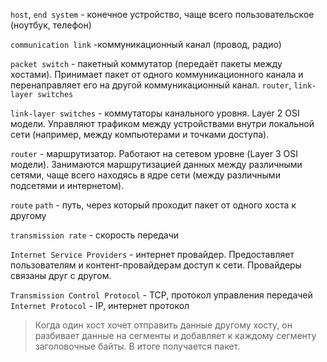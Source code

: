 `host`, `end system` - конечное устройство, чаще всего пользовательское (ноутбук, телефон)

`communication link` -коммуникационный канал (провод, радио)

`packet switch` - пакетный коммутатор (передаёт пакеты между хостами). Принимает пакет от одного коммуникационного
канала и перенаправляет его на другой коммуникационный канал. `router`, `link-layer switches`

`link-layer switches` - коммутаторы канального уровня. Layer 2 OSI модели. Управляют трафиком между устройствами внутри
локальной сети (например, между компьютерами и точками доступа).

`router` - маршрутизатор. Работают на сетевом уровне (Layer 3 OSI модели). Занимаются маршрутизацией данных между
различными сетями, чаще всего находясь в ядре сети (между различными подсетями и интернетом).

`route` `path` - путь, через который проходит пакет от одного хоста к другому

`transmission rate` - скорость передачи

`Internet Service Providers` - интернет провайдер. Предоставляет пользователям и контент-провайдерам доступ к сети.
Провайдеры связаны друг с другом.

`Transmission Control Protocol` - TCP, протокол управления передачей
`Internet Protocol` - IP, интернет протокол



> Когда один хост хочет отправить данные другому хосту, он разбивает данные на сегменты и добавляет к каждому сегменту
> заголовочные байты. В итоге получается пакет.

